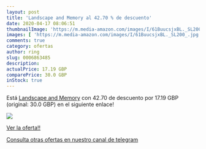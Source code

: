 ```yaml
---
layout: post
title: 'Landscape and Memory al 42.70 % de descuento'
date: 2020-04-17 08:06:51
thumbnailImage: 'https://m.media-amazon.com/images/I/61BuucsjxBL._SL200_.jpg'
images: [ 'https://m.media-amazon.com/images/I/61BuucsjxBL._SL200_.jpg' ]
comments: true
category: ofertas
author: ring
slug: 0006863485
description:
actualPrice: 17.19 GBP
comparePrice: 30.0 GBP
inStock: true
---
```


Está [Landscape and Memory](https://www.amazon.com/dp/0006863485/?tag=redken08-20) con 42.70 de descuento por 17.19 GBP (original: 30.0 GBP) en el siguiente enlace!

[![](https://m.media-amazon.com/images/I/61BuucsjxBL._SL200_.jpg)](https://www.amazon.com/dp/0006863485/?tag=redken08-20)

[Ver la oferta!!](https://www.amazon.com/dp/0006863485/?tag=redken08-20)

[Consulta otras ofertas en nuestro canal de telegram](https://t.me/s/ofertas25)
